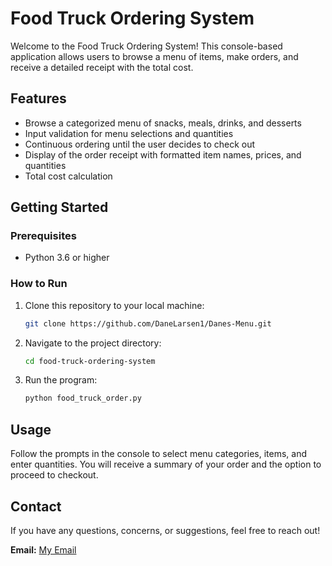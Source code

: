 # Food Truck Ordering System

Welcome to the Food Truck Ordering System! This console-based application allows users to browse a menu of items, make orders, and receive a detailed receipt with the total cost.

## Features

- Browse a categorized menu of snacks, meals, drinks, and desserts
- Input validation for menu selections and quantities
- Continuous ordering until the user decides to check out
- Display of the order receipt with formatted item names, prices, and quantities
- Total cost calculation

## Getting Started

### Prerequisites

- Python 3.6 or higher

### How to Run

1. Clone this repository to your local machine:
    ```bash
    git clone https://github.com/DaneLarsen1/Danes-Menu.git
    ```

2. Navigate to the project directory:
    ```bash
    cd food-truck-ordering-system
    ```

3. Run the program:
    ```bash
    python food_truck_order.py
    ```

## Usage

Follow the prompts in the console to select menu categories, items, and enter quantities. You will receive a summary of your order and the option to proceed to checkout.

## Contact

If you have any questions, concerns, or suggestions, feel free to reach out!

**Email:** [My Email](danelarsen12@gmail.com)
